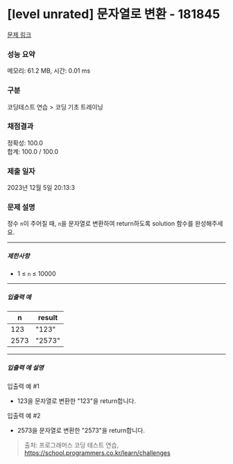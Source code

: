 # [level unrated] 문자열로 변환 - 181845 

[문제 링크](https://school.programmers.co.kr/learn/courses/30/lessons/181845) 

### 성능 요약

메모리: 61.2 MB, 시간: 0.01 ms

### 구분

코딩테스트 연습 > 코딩 기초 트레이닝

### 채점결과

정확성: 100.0<br/>합계: 100.0 / 100.0

### 제출 일자

2023년 12월 5일 20:13:3

### 문제 설명

<p>정수 <code>n</code>이 주어질 때, <code>n</code>을 문자열로 변환하여 return하도록 solution 함수를 완성해주세요.</p>

<hr>

<h5>제한사항</h5>

<ul>
<li>1 ≤ <code>n</code> ≤ 10000</li>
</ul>

<hr>

<h5>입출력 예</h5>
<table class="table">
        <thead><tr>
<th>n</th>
<th>result</th>
</tr>
</thead>
        <tbody><tr>
<td>123</td>
<td>"123"</td>
</tr>
<tr>
<td>2573</td>
<td>"2573"</td>
</tr>
</tbody>
      </table>
<hr>

<h5>입출력 예 설명</h5>

<p>입출력 예 #1</p>

<ul>
<li>123을 문자열로 변환한 "123"을 return합니다.</li>
</ul>

<p>입출력 예 #2</p>

<ul>
<li>2573을 문자열로 변환한 "2573"을 return합니다.</li>
</ul>


> 출처: 프로그래머스 코딩 테스트 연습, https://school.programmers.co.kr/learn/challenges